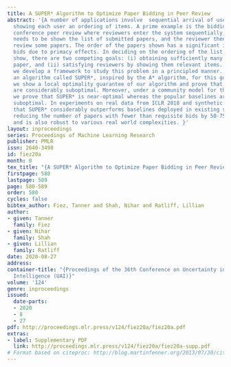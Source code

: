 ```yaml
---
title: A SUPER* Algorithm to Optimize Paper Bidding in Peer Review
abstract: '{A number of applications involve  sequential arrival of users, and require
  showing each user an ordering of items. A prime example is the bidding process in
  conference peer review where reviewers enter the system sequentially, each reviewer
  needs to be shown the list of submitted papers, and the reviewer then "bids" to
  review some papers. The order of the papers shown has a significant impact on the
  bids due to primacy effects. In deciding on the ordering of the list of papers to
  show, there are two competing goals: (i) obtaining sufficiently many bids for each
  paper, and (ii) satisfying reviewers by showing them relevant items. In this paper,
  we develop a framework to study this problem in a principled manner. We present
  an algorithm called SUPER*, inspired by the A* algorithm, for this goal. Theoretically,
  we show a local optimality guarantee of our algorithm and prove that popular baselines
  are considerably suboptimal. Moreover, under a community model for the similarities,
  we prove that SUPER* is near-optimal whereas the popular baselines are considerably
  suboptimal. In experiments on real data from ICLR 2018 and synthetic data, we find
  that SUPER* considerably outperforms baselines deployed in existing systems, consistently
  reducing the number of papers with fewer than requisite bids by 50-75% or more,
  and is also robust to various real world complexities. }'
layout: inproceedings
series: Proceedings of Machine Learning Research
publisher: PMLR
issn: 2640-3498
id: fiez20a
month: 0
tex_title: "{A SUPER* Algorithm to Optimize Paper Bidding in Peer Review}"
firstpage: 580
lastpage: 589
page: 580-589
order: 580
cycles: false
bibtex_author: Fiez, Tanner and Shah, Nihar and Ratliff, Lillian
author:
- given: Tanner
  family: Fiez
- given: Nihar
  family: Shah
- given: Lillian
  family: Ratliff
date: 2020-08-27
address: 
container-title: "{Proceedings of the 36th Conference on Uncertainty in Artificial
  Intelligence (UAI)}"
volume: '124'
genre: inproceedings
issued:
  date-parts:
  - 2020
  - 8
  - 27
pdf: http://proceedings.mlr.press/v124/fiez20a/fiez20a.pdf
extras:
- label: Supplementary PDF
  link: http://proceedings.mlr.press/v124/fiez20a/fiez20a-supp.pdf
# Format based on citeproc: http://blog.martinfenner.org/2013/07/30/citeproc-yaml-for-bibliographies/
---
```


